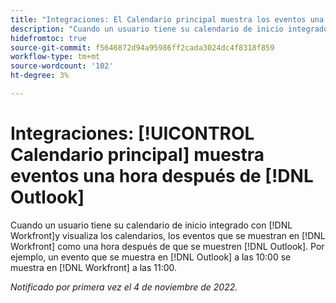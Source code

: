 ```yaml
---
title: "Integraciones: El Calendario principal muestra los eventos una hora después de Outlook"
description: "Cuando un usuario tiene su calendario de inicio integrado con Workfront y ve los calendarios, los eventos se muestran en Workfront una hora después de lo que se muestran en Outlook. Por ejemplo, un evento que se muestra en Outlook a las 10:00 se muestra en Workfront a las 11:00."
hidefromtoc: true
source-git-commit: f5646872d94a95986ff2cada3024dc4f8318f859
workflow-type: tm+mt
source-wordcount: '102'
ht-degree: 3%

---
```



# Integraciones: [!UICONTROL Calendario principal] muestra eventos una hora después de [!DNL Outlook]

Cuando un usuario tiene su calendario de inicio integrado con [!DNL Workfront]y visualiza los calendarios, los eventos que se muestran en [!DNL Workfront] como una hora después de que se muestren [!DNL Outlook]. Por ejemplo, un evento que se muestra en [!DNL Outlook] a las 10:00 se muestra en [!DNL Workfront] a las 11:00.

_Notificado por primera vez el 4 de noviembre de 2022._

